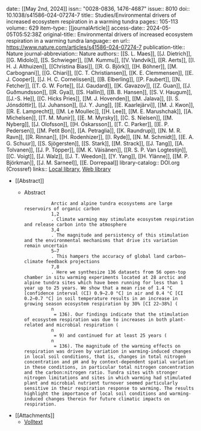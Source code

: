 date:: [[May 2nd, 2024]]
issn:: "0028-0836, 1476-4687"
issue:: 8010
doi:: 10.1038/s41586-024-07274-7
title:: Studies/Environmental drivers of increased ecosystem respiration in a warming tundra
pages:: 105-113
volume:: 629
item-type:: [[journalArticle]]
access-date:: 2024-05-05T05:52:38Z
original-title:: Environmental drivers of increased ecosystem respiration in a warming tundra
language:: en
url:: https://www.nature.com/articles/s41586-024-07274-7
publication-title:: Nature
journal-abbreviation:: Nature
authors:: [[S. L. Maes]], [[J. Dietrich]], [[G. Midolo]], [[S. Schwieger]], [[M. Kummu]], [[V. Vandvik]], [[R. Aerts]], [[I. H. J. Althuizen]], [[Christina Biasi]], [[R. G. Björk]], [[H. Böhner]], [[M. Carbognani]], [[G. Chiari]], [[C. T. Christiansen]], [[K. E. Clemmensen]], [[E. J. Cooper]], [[J. H. C. Cornelissen]], [[B. Elberling]], [[P. Faubert]], [[N. Fetcher]], [[T. G. W. Forte]], [[J. Gaudard]], [[K. Gavazov]], [[Z. Guan]], [[J. Guðmundsson]], [[R. Gya]], [[S. Hallin]], [[B. B. Hansen]], [[S. V. Haugum]], [[J.-S. He]], [[C. Hicks Pries]], [[M. J. Hovenden]], [[M. Jalava]], [[I. S. Jónsdóttir]], [[J. Juhanson]], [[J. Y. Jung]], [[E. Kaarlejärvi]], [[M. J. Kwon]], [[R. E. Lamprecht]], [[M. Le Moullec]], [[H. Lee]], [[M. E. Marushchak]], [[A. Michelsen]], [[T. M. Munir]], [[E. M. Myrsky]], [[C. S. Nielsen]], [[M. Nyberg]], [[J. Olofsson]], [[H. Óskarsson]], [[T. C. Parker]], [[E. P. Pedersen]], [[M. Petit Bon]], [[A. Petraglia]], [[K. Raundrup]], [[N. M. R. Ravn]], [[R. Rinnan]], [[H. Rodenhizer]], [[I. Ryde]], [[N. M. Schmidt]], [[E. A. G. Schuur]], [[S. Sjögersten]], [[S. Stark]], [[M. Strack]], [[J. Tang]], [[A. Tolvanen]], [[J. P. Töpper]], [[M. K. Väisänen]], [[R. S. P. Van Logtestijn]], [[C. Voigt]], [[J. Walz]], [[J. T. Weedon]], [[Y. Yang]], [[H. Ylänne]], [[M. P. Björkman]], [[J. M. Sarneel]], [[E. Dorrepaal]]
library-catalog:: DOI.org (Crossref)
links:: [Local library](zotero://select/library/items/ABBNU98Y), [Web library](https://www.zotero.org/users/46463/items/ABBNU98Y)

- [[Abstract]]
	- Abstract
	              
	                Arctic and alpine tundra ecosystems are large reservoirs of organic carbon
	                1,2
	                . Climate warming may stimulate ecosystem respiration and release carbon into the atmosphere
	                3,4
	                . The magnitude and persistency of this stimulation and the environmental mechanisms that drive its variation remain uncertain
	                5–7
	                . This hampers the accuracy of global land carbon–climate feedback projections
	                7,8
	                . Here we synthesize 136 datasets from 56 open-top chamber in situ warming experiments located at 28 arctic and alpine tundra sites which have been running for less than 1 year up to 25 years. We show that a mean rise of 1.4 °C [confidence interval (CI) 0.9–2.0 °C] in air and 0.4 °C [CI 0.2–0.7 °C] in soil temperature results in an increase in growing season ecosystem respiration by 30% [CI 22–38%] (
	                n
	                 = 136). Our findings indicate that the stimulation of ecosystem respiration was due to increases in both plant-related and microbial respiration (
	                n
	                 = 9) and continued for at least 25 years (
	                n
	                 = 136). The magnitude of the warming effects on respiration was driven by variation in warming-induced changes in local soil conditions, that is, changes in total nitrogen concentration and pH and by context-dependent spatial variation in these conditions, in particular total nitrogen concentration and the carbon:nitrogen ratio. Tundra sites with stronger nitrogen limitations and sites in which warming had stimulated plant and microbial nutrient turnover seemed particularly sensitive in their respiration response to warming. The results highlight the importance of local soil conditions and warming-induced changes therein for future climatic impacts on respiration.
- [[Attachments]]
	- [Volltext](https://www.nature.com/articles/s41586-024-07274-7.pdf)